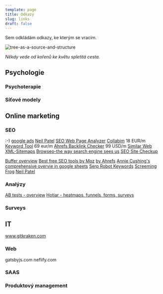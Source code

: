 ```yaml
---
template: page
title: Odkazy
slug: links
draft: false
---
```

Sem odkládám odkazy, ke kterým se vracím.

![tree-as-a-source-and-structure](/media/image-0.jpg)

*Někdy vede od kořenů ke květu spletitá cesta.*

## Psychologie

### Psychoterapie

### Síťové modely


## Online marketing

### SEO
:-) [google ads](https://ads.google.com/)
[Neil Patel](https://app.neilpatel.com/en/dashboard?domain=reqview.com&lang=en&locId=2840&mode=domain)
[SEO Web Page Analyzer](http://www.seowebpageanalyzer.com)
[Collabim](https://www.collabim.com) 18 EUR/m 
[Keyword Tool](https://keywordtool.io/search/keywords/google/1843721?category=web&keyword=requirements%20management&country=US&language=en#suggestions) 69 eur/m
[Ahrefs Backlink Checker](https://ahrefs.com/backlink-checker) 99 USD/m
[Similar Web](https://www.similarweb.com)
[XML-Sitemaps](https://www.xml-sitemaps.com)
[Browseo-the way search engine sees us](http://www.browseo.net/?url=http%3A%2F%2Fwww.reqview.com)
[SEO Site Checkup](https://seositecheckup.com/seo-audit/reqview.com)

[Buffer overview](https://buffer.com/library/free-seo-tools)
[Best free SEO tools by Moz](https://moz.com/blog/best-free-seo-tools)
[by Ahrefs](https://ahrefs.com/blog/free-seo-tools/)
[Annie Cushing's comprehensive overvie in google sheets](https://docs.google.com/spreadsheets/d/1Y_ozPDx9PJY8bM7sVSOrvC4bT_8UGKG7qhtbUkW4HbU/edit#gid=12)
[Serp Robot Keywords](https://www.serprobot.com/serp-check.php)
[Screeming Frog](https://www.screamingfrog.co.uk/seo-spider/)
[Neil Patel](https://app.neilpatel.com/en/seo_analyzer/site_audit?domain=reqview.com&submit=Analyze+Website)

### Analýzy
[AB tests - overview](https://conversion-rate-experts.com/split-testing-software/)
[Hotjar - heatmaps, funnels, forms, surveys](https://www.hotjar.com/)

### Surveys


## IT
www.gitkraken.com

### Web
gatsbyjs.com
neflify.com

### SAAS


### Produktový management

